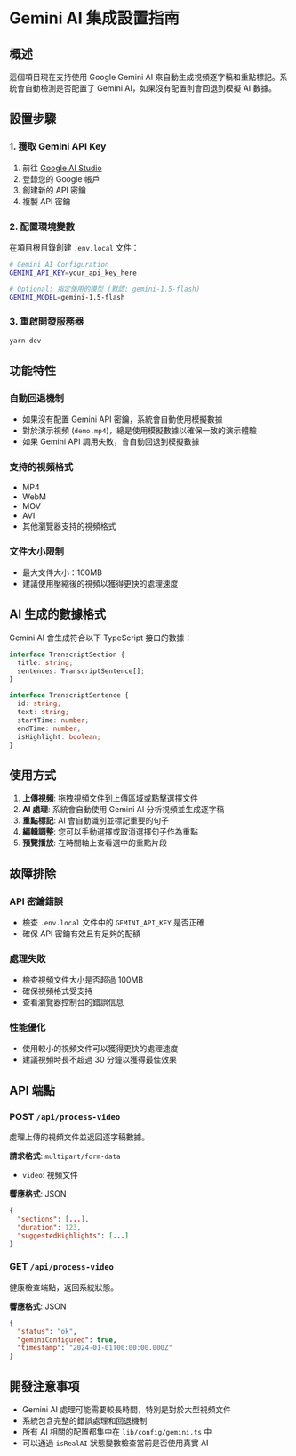 # Gemini AI 集成設置指南

## 概述

這個項目現在支持使用 Google Gemini AI 來自動生成視頻逐字稿和重點標記。系統會自動檢測是否配置了 Gemini AI，如果沒有配置則會回退到模擬 AI 數據。

## 設置步驟

### 1. 獲取 Gemini API Key

1. 前往 [Google AI Studio](https://makersuite.google.com/app/apikey)
2. 登錄您的 Google 帳戶
3. 創建新的 API 密鑰
4. 複製 API 密鑰

### 2. 配置環境變數

在項目根目錄創建 `.env.local` 文件：

```bash
# Gemini AI Configuration
GEMINI_API_KEY=your_api_key_here

# Optional: 指定使用的模型 (默認: gemini-1.5-flash)
GEMINI_MODEL=gemini-1.5-flash
```

### 3. 重啟開發服務器

```bash
yarn dev
```

## 功能特性

### 自動回退機制

- 如果沒有配置 Gemini API 密鑰，系統會自動使用模擬數據
- 對於演示視頻 (`demo.mp4`)，總是使用模擬數據以確保一致的演示體驗
- 如果 Gemini API 調用失敗，會自動回退到模擬數據

### 支持的視頻格式

- MP4
- WebM
- MOV
- AVI
- 其他瀏覽器支持的視頻格式

### 文件大小限制

- 最大文件大小：100MB
- 建議使用壓縮後的視頻以獲得更快的處理速度

## AI 生成的數據格式

Gemini AI 會生成符合以下 TypeScript 接口的數據：

```typescript
interface TranscriptSection {
  title: string;
  sentences: TranscriptSentence[];
}

interface TranscriptSentence {
  id: string;
  text: string;
  startTime: number;
  endTime: number;
  isHighlight: boolean;
}
```

## 使用方式

1. **上傳視頻**: 拖拽視頻文件到上傳區域或點擊選擇文件
2. **AI 處理**: 系統會自動使用 Gemini AI 分析視頻並生成逐字稿
3. **重點標記**: AI 會自動識別並標記重要的句子
4. **編輯調整**: 您可以手動選擇或取消選擇句子作為重點
5. **預覽播放**: 在時間軸上查看選中的重點片段

## 故障排除

### API 密鑰錯誤
- 檢查 `.env.local` 文件中的 `GEMINI_API_KEY` 是否正確
- 確保 API 密鑰有效且有足夠的配額

### 處理失敗
- 檢查視頻文件大小是否超過 100MB
- 確保視頻格式受支持
- 查看瀏覽器控制台的錯誤信息

### 性能優化
- 使用較小的視頻文件可以獲得更快的處理速度
- 建議視頻時長不超過 30 分鐘以獲得最佳效果

## API 端點

### POST `/api/process-video`
處理上傳的視頻文件並返回逐字稿數據。

**請求格式**: `multipart/form-data`
- `video`: 視頻文件

**響應格式**: JSON
```json
{
  "sections": [...],
  "duration": 123,
  "suggestedHighlights": [...]
}
```

### GET `/api/process-video`
健康檢查端點，返回系統狀態。

**響應格式**: JSON
```json
{
  "status": "ok",
  "geminiConfigured": true,
  "timestamp": "2024-01-01T00:00:00.000Z"
}
```

## 開發注意事項

- Gemini AI 處理可能需要較長時間，特別是對於大型視頻文件
- 系統包含完整的錯誤處理和回退機制
- 所有 AI 相關的配置都集中在 `lib/config/gemini.ts` 中
- 可以通過 `isRealAI` 狀態變數檢查當前是否使用真實 AI 